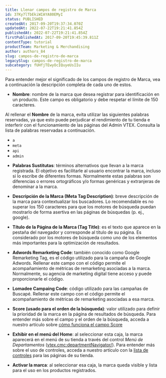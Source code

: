 ```yaml
---
title: Llenar campos de registro de Marca
id: 37Ky7lTbEkiWIAYA80EMyI
status: PUBLISHED
createdAt: 2017-09-20T19:37:34.070Z
updatedAt: 2022-07-22T19:21:41.854Z
publishedAt: 2022-07-22T19:21:41.854Z
firstPublishedAt: 2017-09-20T19:45:39.811Z
contentType: tutorial
productTeam: Marketing & Merchandising
author: authors_84
slug: campos-de-registro-de-marca
legacySlug: campos-de-registro-de-marca
subcategory: fUHfjTEwyOcIQuyeUsIIu
---
```


Para entender mejor el significado de los campos de registro de Marca, vea a continuación la descripción completa de cada uno de estos.

- __Nombre__: nombre de la marca que desea registrar para identificación en un producto. Este campo es obligatorio y debe respetar el límite de 150 caracteres.

<div class="alert alert-danger">
  <p>Al rellenar el <b>Nombre</b> de la marca, evita utilizar las siguientes palabras reservadas, ya que esto puede perjudicar el rendimiento de tu tienda e interferir con el funcionamiento de las páginas del Admin VTEX. Consulta la lista de palabras reservadas a continuación.
  <ul>
<li><code>a</code></li>
<li><code>meta</code></li>
<li><code>api</code></li>
<li><code>admin</code></li>
</ul></p>
</div>

- __Palabras Sustitutas__: términos alternativos que llevan a la marca registrada. El objetivo es facilitarle al usuario encontrar la marca, incluso si lo escribe de diferentes formas. Normalmente estas palabras son diferencias o errores ortográficos y/o formas genéricas y extranjeras de denominar a la marca.   

- __Descripción de la Marca (Meta Tag Description)__: breve descripción de la marca para contextualizar los buscadores. Lo recomendable es no superar los 150 caracteres para que los motores de búsqueda puedan mostrarlo de forma asertiva en las páginas de búsquedas (p. ej., google).

- __Título de la Página de la Marca (Tag Title)__: es el texto que aparece en la pestaña del navegador y corresponde al título de su página. Es considerado por los motores de búsqueda como uno de los elementos más importantes para la optimización de resultados.

- __Adwords Remarketing Code__: también conocido como Google Remarketing Tag, es el código utilizado para la campaña de Google Adwords. Rellenar este campo con el código permite el acompañamiento de métricas de remarketing asociadas a la marca. Normalmente, su agencia de marketing digital tiene acceso y puede proporcionarle el código.

- __Lomadee Campaing Code__: código utilizado para las campañas de Buscapé. Rellenar este campo con el código permite el acompañamiento de métricas de remarketing asociadas a esa marca.

- __Score (usado para el orden de la búsqueda)__: valor utilizado para definir la prioridad de la marca en la página de resultados de búsqueda. Para entender más sobre el campo y el orden de la búsqueda, acceda a nuestro artículo sobre [cómo funciona el campo Score](https://help.vtex.com/es/tutorial/--1BUZC0mBYEEIUgeQYAKcae)

- __Exhibir en el menú del Home__: al seleccionar esta caja, la marca aparecerá en el menú de su tienda a través del control *Menú de Departamentos* (<vtex.cmc:departmentNavigator/>). Para entender más sobre el uso de controles, acceda a nuestro artículo con la [lista de controles](https://help.vtex.com/es/tutorial/--tutorials_563) para las páginas de su tienda.

- __Activar la marca__: al seleccionar esa caja, la marca queda visible y lista para el uso en los productos registrados.

